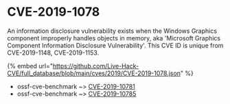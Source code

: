 # CVE-2019-1078

An information disclosure vulnerability exists when the Windows Graphics component improperly handles objects in memory, aka 'Microsoft Graphics Component Information Disclosure Vulnerability'. This CVE ID is unique from CVE-2019-1148, CVE-2019-1153.

{% embed url="https://github.com/Live-Hack-CVE/full_database/blob/main/cves/2019/CVE-2019-1078.json" %}


* ossf-cve-benchmark ~> [CVE-2019-10781](https://zeste.alice-snow.ru/2019/database/cve-2019-1078/cve-2019-10781-ossf-cve-benchmark)
* ossf-cve-benchmark ~> [CVE-2019-10785](https://zeste.alice-snow.ru/2019/database/cve-2019-1078/cve-2019-10785-ossf-cve-benchmark)